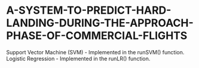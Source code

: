 # A-SYSTEM-TO-PREDICT-HARD-LANDING-DURING-THE-APPROACH-PHASE-OF-COMMERCIAL-FLIGHTS
Support Vector Machine (SVM) - Implemented in the runSVM() function. Logistic Regression - Implemented in the runLR() function.
